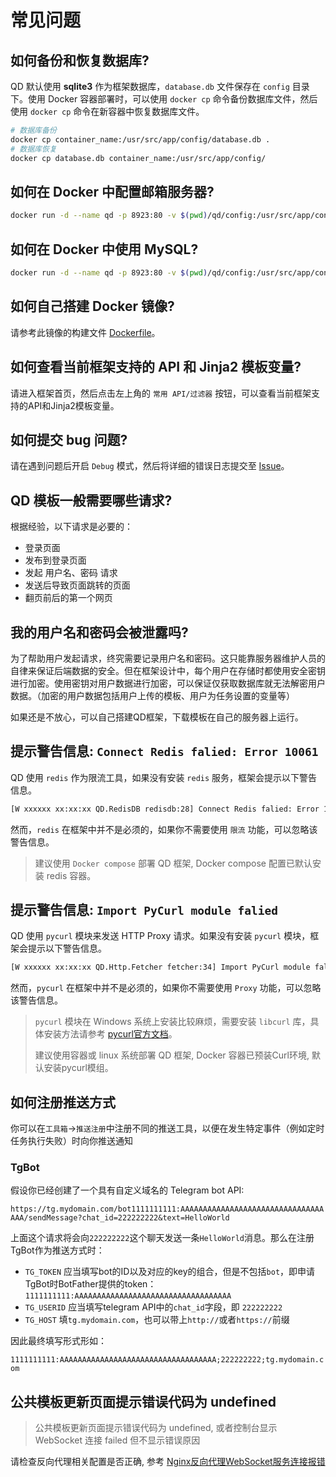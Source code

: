 # 常见问题

## 如何备份和恢复数据库?

QD 默认使用 **sqlite3** 作为框架数据库，`database.db` 文件保存在 `config` 目录下。使用 Docker 容器部署时，可以使用 `docker cp` 命令备份数据库文件，然后使用 `docker cp` 命令在新容器中恢复数据库文件。

``` sh
# 数据库备份
docker cp container_name:/usr/src/app/config/database.db .
# 数据库恢复
docker cp database.db container_name:/usr/src/app/config/
```

## 如何在 Docker 中配置邮箱服务器?

``` sh
docker run -d --name qd -p 8923:80 -v $(pwd)/qd/config:/usr/src/app/config --env MAIL_SMTP=STMP服务器 --env MAIL_PORT=邮箱服务器端口 --env MAIL_USER=用户名 --env MAIL_PASSWORD=密码  --env DOMAIN=域名 a76yyyy/qiandao
```

## 如何在 Docker 中使用 MySQL?

``` sh
docker run -d --name qd -p 8923:80 -v $(pwd)/qd/config:/usr/src/app/config --ENV DB_TYPE=mysql --ENV JAWSDB_MARIA_URL=mysql://用户名:密码@hostname:port/数据库名 a76yyyy/qiandao
```

## 如何自己搭建 Docker 镜像?

请参考此镜像的构建文件 [Dockerfile](https://github.com/qd-today/qd/blob/master/Dockerfile)。

## 如何查看当前框架支持的 API 和 Jinja2 模板变量?

请进入框架首页，然后点击左上角的 `常用 API/过滤器` 按钮，可以查看当前框架支持的API和Jinja2模板变量。

## 如何提交 bug 问题?

请在遇到问题后开启 `Debug` 模式，然后将详细的错误日志提交至 [Issue](https://github.com/qd-today/qd/issues)。

## QD 模板一般需要哪些请求?

根据经验，以下请求是必要的：

- 登录页面
- 发布到登录页面
- 发起 用户名、密码 请求
- 发送后导致页面跳转的页面
- 翻页前后的第一个网页

## 我的用户名和密码会被泄露吗?

为了帮助用户发起请求，终究需要记录用户名和密码。这只能靠服务器维护人员的自律来保证后端数据的安全。但在框架设计中，每个用户在存储时都使用安全密钥进行加密。使用密钥对用户数据进行加密，可以保证仅获取数据库就无法解密用户数据。（加密的用户数据包括用户上传的模板、用户为任务设置的变量等）

如果还是不放心，可以自己搭建QD框架，下载模板在自己的服务器上运行。

## 提示警告信息: `Connect Redis falied: Error 10061`

QD 使用 `redis` 作为限流工具，如果没有安装 `redis` 服务，框架会提示以下警告信息。

``` sh
[W xxxxxx xx:xx:xx QD.RedisDB redisdb:28] Connect Redis falied: Error 10061 connecting to localhost:6379. 由于目标计算机积极拒绝，无法连接。
```

然而，`redis` 在框架中并不是必须的，如果你不需要使用 `限流` 功能，可以忽略该警告信息。

> 建议使用 `Docker compose` 部署 QD 框架, Docker compose 配置已默认安装 redis 容器。

## 提示警告信息: `Import PyCurl module falied`

QD 使用 `pycurl` 模块来发送 HTTP Proxy 请求。如果没有安装 `pycurl` 模块，框架会提示以下警告信息。

``` sh
[W xxxxxx xx:xx:xx QD.Http.Fetcher fetcher:34] Import PyCurl module falied: No module named 'pycurl'
```

然而，`pycurl` 在框架中并不是必须的，如果你不需要使用 `Proxy` 功能，可以忽略该警告信息。

> `pycurl` 模块在 Windows 系统上安装比较麻烦，需要安装 `libcurl` 库，具体安装方法请参考 [pycurl官方文档](http://pycurl.io/docs/latest/install.html)。
>
> 建议使用容器或 linux 系统部署 QD 框架, Docker 容器已预装Curl环境, 默认安装pycurl模组。

## 如何注册推送方式

你可以在`工具箱`->`推送注册`中注册不同的推送工具，以便在发生特定事件（例如定时任务执行失败）时向你推送通知

### TgBot

假设你已经创建了一个具有自定义域名的 Telegram bot API:

`https://tg.mydomain.com/bot1111111111:AAAAAAAAAAAAAAAAAAAAAAAAAAAAAAAAAAA/sendMessage?chat_id=222222222&text=HelloWorld`

上面这个请求将会向`222222222`这个聊天发送一条`HelloWorld`消息。那么在注册TgBot作为推送方式时：

- `TG_TOKEN` 应当填写bot的ID以及对应的key的组合，但是不包括`bot`，即申请TgBot时BotFather提供的token：`1111111111:AAAAAAAAAAAAAAAAAAAAAAAAAAAAAAAAAAA`
- `TG_USERID` 应当填写telegram API中的`chat_id`字段，即 `222222222`
- `TG_HOST` 填`tg.mydomain.com`，也可以带上`http://`或者`https://`前缀

因此最终填写形式形如：

`1111111111:AAAAAAAAAAAAAAAAAAAAAAAAAAAAAAAAAAA;222222222;tg.mydomain.com`

## 公共模板更新页面提示错误代码为 undefined

> 公共模板更新页面提示错误代码为 undefined, 或者控制台显示 WebSocket 连接 failed 但不显示错误原因

请检查反向代理相关配置是否正确, 参考 [Nginx反向代理WebSocket服务连接报错](https://blog.csdn.net/tiven_/article/details/126126442)
